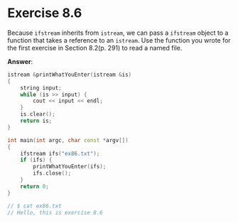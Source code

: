 # Exercise 8.6

Because `ifstream` inherits from `istream`, we can pass a `ifstream` object to a function that takes a reference to an `istream`. Use the function you wrote for the first exercise in Section 8.2(p. 291) to read a named file.

**Answer**:

```cpp
istream &printWhatYouEnter(istream &is)
{
    string input;
    while (is >> input) {
        cout << input << endl;
    }
    is.clear();
    return is;
}

int main(int argc, char const *argv[])
{
    ifstream ifs("ex86.txt");
    if (ifs) {
        printWhatYouEnter(ifs);
        ifs.close();
    }
    return 0;
}

// $ cat ex86.txt
// Hello, this is exercise 8.6
```